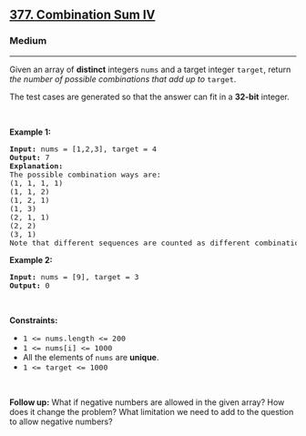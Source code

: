 <h2><a href="https://leetcode.com/problems/combination-sum-iv/">377. Combination Sum IV</a></h2><h3>Medium</h3><hr><div speechify-initial-font-size="14px" style="font-size: 14px;"><p speechify-initial-font-size="14px" style="font-size: 14px;">Given an array of <strong speechify-initial-font-size="14px" style="font-size: 14px;">distinct</strong> integers <code speechify-initial-font-size="13px" style="font-size: 13px;">nums</code> and a target integer <code speechify-initial-font-size="13px" style="font-size: 13px;">target</code>, return <em speechify-initial-font-size="14px" style="font-size: 14px;">the number of possible combinations that add up to</em>&nbsp;<code speechify-initial-font-size="13px" style="font-size: 13px;">target</code>.</p>

<p speechify-initial-font-size="14px" style="font-size: 14px;">The test cases are generated so that the answer can fit in a <strong speechify-initial-font-size="14px" style="font-size: 14px;">32-bit</strong> integer.</p>

<p speechify-initial-font-size="14px" style="font-size: 14px;">&nbsp;</p>
<p speechify-initial-font-size="14px" style="font-size: 14px;"><strong class="example" speechify-initial-font-size="14px" style="font-size: 14px;">Example 1:</strong></p>

<pre speechify-initial-font-size="13px" style="font-size: 13px;"><strong speechify-initial-font-size="13px" style="font-size: 13px;">Input:</strong> nums = [1,2,3], target = 4
<strong speechify-initial-font-size="13px" style="font-size: 13px;">Output:</strong> 7
<strong speechify-initial-font-size="13px" style="font-size: 13px;">Explanation:</strong>
The possible combination ways are:
(1, 1, 1, 1)
(1, 1, 2)
(1, 2, 1)
(1, 3)
(2, 1, 1)
(2, 2)
(3, 1)
Note that different sequences are counted as different combinations.
</pre>

<p speechify-initial-font-size="14px" style="font-size: 14px;"><strong class="example" speechify-initial-font-size="14px" style="font-size: 14px;">Example 2:</strong></p>

<pre speechify-initial-font-size="13px" style="font-size: 13px;"><strong speechify-initial-font-size="13px" style="font-size: 13px;">Input:</strong> nums = [9], target = 3
<strong speechify-initial-font-size="13px" style="font-size: 13px;">Output:</strong> 0
</pre>

<p speechify-initial-font-size="14px" style="font-size: 14px;">&nbsp;</p>
<p speechify-initial-font-size="14px" style="font-size: 14px;"><strong speechify-initial-font-size="14px" style="font-size: 14px;">Constraints:</strong></p>

<ul speechify-initial-font-size="14px" style="font-size: 14px;">
	<li speechify-initial-font-size="14px" style="font-size: 14px;"><code speechify-initial-font-size="13px" style="font-size: 13px;">1 &lt;= nums.length &lt;= 200</code></li>
	<li speechify-initial-font-size="14px" style="font-size: 14px;"><code speechify-initial-font-size="13px" style="font-size: 13px;">1 &lt;= nums[i] &lt;= 1000</code></li>
	<li speechify-initial-font-size="14px" style="font-size: 14px;">All the elements of <code speechify-initial-font-size="13px" style="font-size: 13px;">nums</code> are <strong speechify-initial-font-size="14px" style="font-size: 14px;">unique</strong>.</li>
	<li speechify-initial-font-size="14px" style="font-size: 14px;"><code speechify-initial-font-size="13px" style="font-size: 13px;">1 &lt;= target &lt;= 1000</code></li>
</ul>

<p speechify-initial-font-size="14px" style="font-size: 14px;">&nbsp;</p>
<p speechify-initial-font-size="14px" style="font-size: 14px;"><strong speechify-initial-font-size="14px" style="font-size: 14px;">Follow up:</strong> What if negative numbers are allowed in the given array? How does it change the problem? What limitation we need to add to the question to allow negative numbers?</p>
</div>